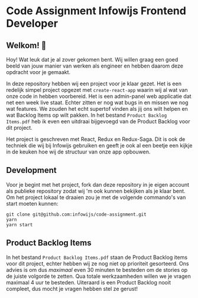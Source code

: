 # Code Assignment Infowijs Frontend Developer

## Welkom! 👋

Hoy! Wat leuk dat je al zover gekomen bent. Wij willen graag een goed beeld van jouw manier van werken als engineer en hebben daarom deze opdracht voor je gemaakt.

In deze repository hebben wij een project voor je klaar gezet. Het is een redelijk simpel project opgezet met `create-react-app` waarin wij al wat van onze code in hebben voorbereid.
Het is een admin-panel web applicatie dat net een week live staat. Echter zitten er nog wat bugs in en missen we nog wat features.
We zouden het echt supertof vinden als jij ons wilt helpen en wat Backlog Items op wilt pakken. In het bestand `Product Backlog Items.pdf` heb ik even een uitdraai bijgevoegd van de Product Backlog voor dit project.

Het project is geschreven met React, Redux en Redux-Saga. Dit is ook de techniek die wij bij Infowijs gebruiken en geeft je ook al een beetje een kijkje in de keuken hoe wij de structuur van onze app opbouwen.

## Development

Voor je begint met het project, fork dan deze repository in je eigen account als publieke repository zodat wij 'm ook kunnen bekijken als je klaar bent.
Om het project lokaal te draaien zou je met de volgende commando's van start moeten kunnen:

```shell
git clone git@github.com:infowijs/code-assignment.git
yarn
yarn start
```

## Product Backlog Items

In het bestand `Product Backlog Items.pdf` staan de Product Backlog items voor dit project, echter hebben wij ze nog niet op prioriteit gesorteerd.
Ons advies is om dus *maximaal* even 30 minuten te besteden om de stories op de juiste volgorde te zetten. Qua totale werkzaamheden willen we je vragen maximaal 4 uur te besteden.
Uiteraard is een Product Backlog nooit compleet, dus mocht je vragen hebben stel ze gerust!

